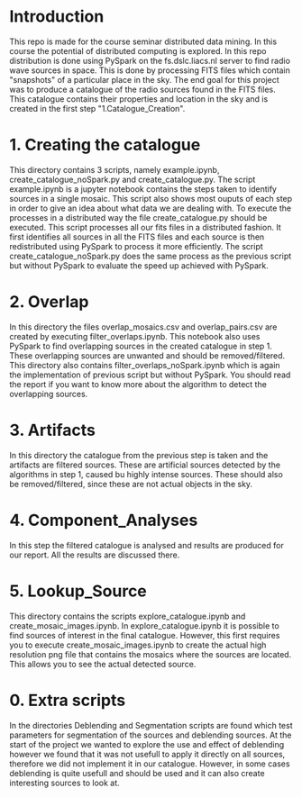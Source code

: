 # Introduction
This repo is made for the course seminar distributed data mining.
In this course the potential of distributed computing is explored.
In this repo distribution is done using PySpark on the fs.dslc.liacs.nl server to find radio wave sources in space.
This is done by processing FITS files which contain "snapshots" of a particular place in the sky.
The end goal for this project was to produce a catalogue of the radio sources found in the  FITS files.
This catalogue contains their properties and location in the sky and is created in the first step "1.Catalogue_Creation".

# 1. Creating the catalogue
This directory contains 3 scripts, namely example.ipynb, create_catalogue_noSpark.py and create_catalogue.py.
The script example.ipynb is a jupyter notebook contains the steps taken to identify sources in a single mosaic.
This script also shows most ouputs of each step in order to give an idea about what data we are dealing with.
To execute the processes in a distributed way the file create_catalogue.py should be executed.
This script processes all our fits files in a distributed fashion.
It first identifies all sources in all the FITS files and each source is then redistributed using PySpark to process it more efficiently. The script create_catalogue_noSpark.py does the same process as the previous script but without PySpark to evaluate the speed up achieved with PySpark. 

# 2. Overlap
In this directory the files overlap_mosaics.csv and overlap_pairs.csv are created by executing filter_overlaps.ipynb.
This notebook also uses PySpark to find overlapping sources in the created catalogue in step 1.
These overlapping sources are unwanted and should be removed/filtered.
This directory also contains filter_overlaps_noSpark.ipynb which is again the implementation of previous script but without PySpark.
You should read the report if you want to know more about the algorithm to detect the overlapping sources.

# 3. Artifacts
In this directory the catalogue from the previous step is taken and the artifacts are filtered sources.
These are artificial sources detected by the algorithms in step 1, caused bu highly intense sources.
These should also be removed/filtered, since these are not actual objects in the sky.

# 4. Component_Analyses
In this step the filtered catalogue is analysed and results are produced for our report. All the results are discussed there.

# 5. Lookup_Source
This directory contains the scripts explore_catalogue.ipynb and create_mosaic_images.ipynb.
In explore_catalogue.ipynb it is possible to find sources of interest in the final catalogue.
However, this first requires you to execute create_mosaic_images.ipynb to create the actual high resolution png file that contains the mosaics where the sources are located. This allows you to see the actual detected source.

# 0. Extra scripts
In the directories Deblending and Segmentation scripts are found which test parameters for segmentation of the sources and deblending sources. At the start of the project we wanted to explore the use and effect of deblending however we found that it was not usefull to apply it directly on all sources, therefore we did not implement it in our catalogue. However, in some cases deblending is quite usefull and should be used and it can also create interesting sources to look at.
